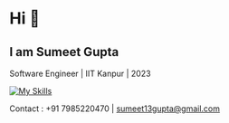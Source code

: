 # Hi 👋
## I am Sumeet Gupta 
Software Engineer | IIT Kanpur | 2023


[![My Skills](https://skillicons.dev/icons?i=java,spring,postgres,aws,docker,redis,mysql,git,github,js,nodejs,react)](https://skillicons.dev)

Contact :
+91 7985220470 | sumeet13gupta@gmail.com 

<!--
**sumeetg13/sumeetg13** is a ✨ _special_ ✨ repository because its `README.md` (this file) appears on your GitHub profile.

Here are some ideas to get you started:

- 🔭 I’m currently working on ...
- 🌱 I’m currently learning ...
- 👯 I’m looking to collaborate on ...
- 🤔 I’m looking for help with ...
- 💬 Ask me about ...
- 📫 How to reach me: ...
- 😄 Pronouns: ...
- ⚡ Fun fact: ...
-->
